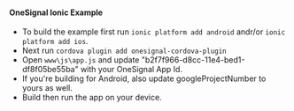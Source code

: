 #### OneSignal Ionic Example

- To build the example first run `ionic platform add android` andr/or `ionic platform add ios`.
- Next run `cordova plugin add onesignal-cordova-plugin`
- Open `www\js\app.js` and update "b2f7f966-d8cc-11e4-bed1-df8f05be55ba" with your OneSignal App Id.
- If you're building for Android, also update googleProjectNumber to yours as well.
- Build then run the app on your device.
